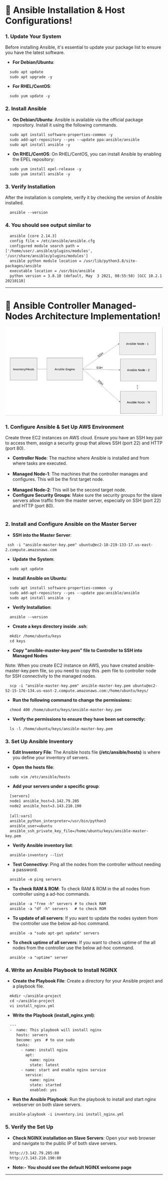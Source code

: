 # 🚀 Ansible Installation & Host Configurations!

### 1. Update Your System
Before installing Ansible, it's essential to update your package list to ensure you have the latest software. </br>

- **For Debian/Ubuntu**:

```
  sudo apt update
  sudo apt upgrade -y
```

- **For RHEL/CentOS**:
```
  sudo yum update -y
```

### 2. Install Ansible

- **On Debian/Ubuntu**:
  Ansible is available via the official package repository. Install it using the following commands. </br>

```
  sudo apt install software-properties-common -y
  sudo add-apt-repository --yes --update ppa:ansible/ansible
  sudo apt install ansible -y
```

- **On RHEL/CentOS**:
  On RHEL/CentOS, you can install Ansible by enabling the EPEL repository:

```
  sudo yum install epel-release -y
  sudo yum install ansible -y
```

### 3. Verify Installation
After the installation is complete, verify it by checking the version of Ansible installed. </br>
```
  ansible --version
```

### 4. You should see output similar to

```
  ansible [core 2.14.3]
  config file = /etc/ansible/ansible.cfg
  configured module search path = ['/home/user/.ansible/plugins/modules', '/usr/share/ansible/plugins/modules']
  ansible python module location = /usr/lib/python3.8/site-packages/ansible
  executable location = /usr/bin/ansible
  python version = 3.8.10 (default, May  3 2021, 08:55:58) [GCC 10.2.1 20210110]
```
---

# 🚀 Ansible Controller Managed-Nodes Architecture Implementation!

![Ansible Controller Managed-Nodes](https://raw.githubusercontent.com/Skchoudhary/blog-asset/master/dgplug-blog/ansible-arch.png)

### 1. Configure Ansible & Set Up AWS Environment
  Create three EC2 instances on AWS cloud. Ensure you have an SSH key pair to access them, assign a security group that allows SSH (port 22) and HTTP (port 80). </br>

- **Controller Node**: The machine where Ansible is installed and from where tasks are executed.</br></br>
- **Managed Node-1**: The machines that the controller manages and configures. This will be the first target node.</br></br>
- **Managed Node-2**: This will be the second target node.</br>
- **Configure Security Groups**: Make sure the security groups for the slave servers allow traffic from the master server, especially on SSH (port 22) and HTTP (port 80).</br></br>

### 2. Install and Configure Ansible on the Master Server

- **SSH into the Master Server**:

```
 ssh -i "ansible-master-key.pem" ubuntu@ec2-18-219-133-17.us-east-2.compute.amazonaws.com
```

- **Update the System**:

```
  sudo apt update
```

- **Install Ansible on Ubuntu**:

```
  sudo apt install software-properties-common -y
  sudo add-apt-repository --yes --update ppa:ansible/ansible
  sudo apt install ansible -y
```
- **Verify Installation**:

```
  ansible --version
```

- **Create a keys directory inside .ssh**:

```
  mkdir /home/ubuntu/keys
  cd keys
```

- **Copy "ansible-master-key.pem" file to Controller to SSH into Managed Nodes**

Note: When you create EC2 instance on AWS, you have created ansible-master-key.pem file, so you need to copy this .pem file to controller node for SSH connectivity to the managed nodes.

```
  scp -i "ansible-master-key.pem" ansible-master-key.pem ubuntu@ec2-52-15-176-134.us-east-2.compute.amazonaws.com:/home/ubuntu/keys/
```

- **Run the following command to change the permissions:**:

```
  chmod 400 /home/ubuntu/keys/ansible-master-key.pem
```

- **Verify the permissions to ensure they have been set correctly:**

```
  ls -l /home/ubuntu/keys/ansible-master-key.pem
```

 ### 3. Set Up Ansible Inventory

 - **Edit Inventory File**:
  The Ansible hosts file **(/etc/ansible/hosts)** is where you define your inventory of servers.

- **Open the hosts file**:

```
  sudo vim /etc/ansible/hosts
```

- **Add your servers under a specific group**:

```
  [servers]
  node1 ansible_host=3.142.79.205
  node2 ansible_host=3.143.210.190

  [all:vars]
  ansible_python_interpreter=/usr/bin/python3
  ansible_user=ubuntu
  ansible_ssh_private_key_file=/home/ubuntu/keys/ansible-master-key.pem

```

- **Verify Ansible inventory list**:

```
  ansible-inventory --list
```

- **Test Connectivy**:
  Ping all the nodes from the controller without needing a password.

```
  ansible -m ping servers
```

- **To check RAM & ROM**:
  To check RAM & ROM in the all nodes from controller using a ad-hoc commands.

```
  ansible -a "free -h" servers # to check RAM
  ansible -a "df -h" servers   # to check ROM
```

- **To update of all servers**:
  If you want to update the nodes system from the controller use the below ad-hoc command.

```
  ansible -a "sudo apt-get update" servers
```

- **To check uptime of all servers**:
  If you want to check uptime of the all nodes from the controller use the below ad-hoc command.

```
  ansible -a "uptime" server
```

 ### 4. Write an Ansible Playbook to Install NGINX

 - **Create the Playbook File**:
   Create a directory for your Ansible project and a playbook file.

```
  mkdir ~/ansible-project
  cd ~/ansible-project
  vi install_nginx.yml

```

- **Write the Playbook (install_nginx.yml)**:

```
  ---
  -  name: This playbook will install nginx
     hosts: servers
     become: yes  # to use sudo
     tasks:
       - name: install nginx
         apt: 
           name: nginx
           state: latest
       - name: start and enable nginx service
         service:
           name: nginx
           state: started
           enabled: yes
```

 - **Run the Ansible Playbook**:
   Run the playbook to install and start nginx webserver on both slave servers.

```
  ansible-playbook -i inventory.ini install_nginx.yml
```

 ### 5. Verify the Set Up

 - **Check NGINX installation on Slave Servers**:
   Open your web browser and navigate to the public IP of both slave servers.

```
  http://3.142.79.205:80
  http://3.143.210.190:80
```

- **Note:- You should see the default NGINX welcome page**

---
